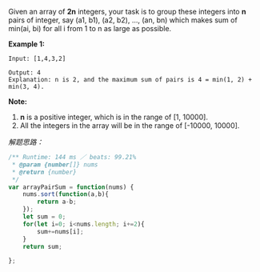 Given an array of **2n** integers, your task is to group these integers into **n** pairs of integer, say (a1, b1), (a2, b2), ..., (an, bn) which makes sum of min(ai, bi) for all i from 1 to n as large as possible.

**Example 1:**

```
Input: [1,4,3,2]

Output: 4
Explanation: n is 2, and the maximum sum of pairs is 4 = min(1, 2) + min(3, 4).

```

**Note:**

1. **n** is a positive integer, which is in the range of [1, 10000].
2. All the integers in the array will be in the range of [-10000, 10000].

*解题思路：*

```javascript
/** Runtime: 144 ms ／ beats: 99.21%
 * @param {number[]} nums
 * @return {number}
 */
var arrayPairSum = function(nums) {
	nums.sort(function(a,b){
		return a-b;
	});
	let sum = 0;
	for(let i=0; i<nums.length; i+=2){
		sum+=nums[i];
	}
	return sum;

};

```



